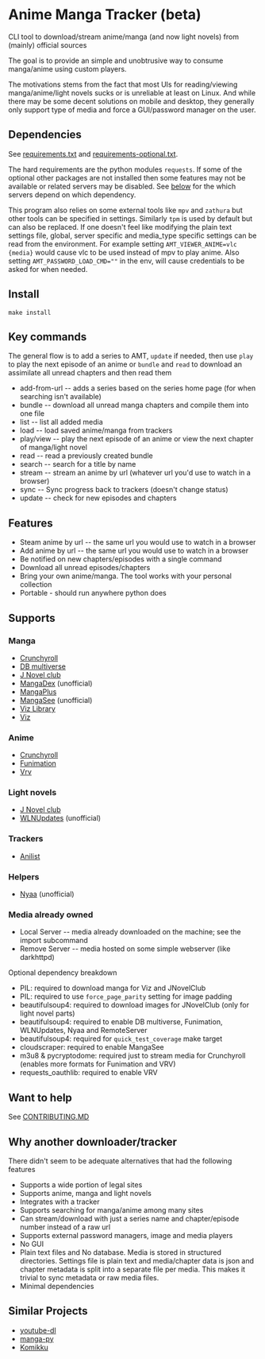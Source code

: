 # Anime Manga Tracker (beta)
CLI tool to download/stream anime/manga (and now light novels) from (mainly) official sources

The goal is to provide an simple and unobtrusive way to consume manga/anime using custom players.

The motivations stems from the fact that most UIs for reading/viewing manga/anime/light novels sucks or is unreliable at least on Linux. And while there may be some decent solutions on mobile and desktop, they generally only support type of media and force a GUI/password manager on the user.

## Dependencies
See [requirements.txt](requirements.txt) and [requirements-optional.txt](requirements-optional.txt).

The hard requirements are the python modules `requests`. If some of the optional other packages are not installed then some features may not be available or related servers may be disabled. See [below](#Supports) for the which servers depend on which dependency.

This program also relies on some external tools like `mpv` and `zathura` but other tools can be specified in settings. Similarly `tpm` is used by default but can also be replaced. If one doesn't feel like modifying the plain text settings file, global, server specific and media_type specific settings can be read from the environment. For example setting `AMT_VIEWER_ANIME=vlc {media}` would cause vlc to be used instead of mpv to play anime. Also setting `AMT_PASSWORD_LOAD_CMD=""` in the env, will cause credentials to be asked for when needed.

## Install
```
make install
```

## Key commands
The general flow is to add a series to AMT, `update` if needed, then use `play` to play the next episode of an anime or `bundle` and `read`  to download an assimilate all unread chapters and then read them

* add-from-url -- adds a series based on the series home page (for when searching isn't available)
* bundle -- download all unread manga chapters and compile them into one file
* list -- list all added media
* load -- load saved anime/manga from trackers
* play/view -- play the next episode of an anime or view the next chapter of manga/light novel
* read -- read a previously created bundle
* search -- search for a title by name
* stream -- stream an anime by url (whatever url you'd use to watch in a browser)
* sync -- Sync progress back to trackers (doesn't change status)
* update -- check for new episodes and chapters

## Features
* Steam anime by url -- the same url you would use to watch in a browser
* Add anime by url -- the same url you would use to watch in a browser
* Be notified on new chapters/episodes with a single command
* Download all unread episodes/chapters
* Bring your own anime/manga. The tool works with your personal collection
* Portable - should run anywhere python does

## Supports
### Manga
* [Crunchyroll](https://crunchyroll.com)
* [DB multiverse](https://www.dragonball-multiverse.com)
* [J Novel club](https://j-novel.club/)
* [MangaDex](https://mangadex.org/) (unofficial)
* [MangaPlus](https://mangaplus.shueisha.co.jp)
* [MangaSee](https://mangasee123.com/) (unofficial)
* [Viz Library](https://viz.com)
* [Viz](https://viz.com)

### Anime
* [Crunchyroll](https://crunchyroll.com)
* [Funimation](https://funimation.com)
* [Vrv](https://vrv.co)

### Light novels
* [J Novel club](https://j-novel.club/)
* [WLNUpdates](https://www.wlnupdates.com/) (unofficial)

### Trackers
* [Anilist](https://anilist.co/home)

### Helpers
* [Nyaa](https://nyaa.si/) (unofficial)

### Media already owned
* Local Server -- media already downloaded on the machine; see the import subcommand
* Remove Server -- media hosted on some simple webserver (like darkhttpd)

Optional dependency breakdown
* PIL:                 required to download manga for Viz and JNovelClub
* PIL:                 required to use `force_page_parity` setting for image padding
* beautifulsoup4:      required to download images for JNovelClub (only for light novel parts)
* beautifulsoup4:      required to enable DB multiverse, Funimation, WLNUpdates, Nyaa and RemoteServer
* beautifulsoup4:      required for `quick_test_coverage` make target
* cloudscraper:        required to enable MangaSee
* m3u8 & pycryptodome: required just to stream media for Crunchyroll (enables more formats for Funimation and VRV)
* requests_oauthlib:   required to enable VRV

## Want to help
See [CONTRIBUTING.MD](CONTRIBUTING.MD)

## Why another downloader/tracker
There didn't seem to be adequate alternatives that had the following features

* Supports a wide portion of legal sites
* Supports anime, manga and light novels
* Integrates with a tracker
* Supports searching for manga/anime among many sites
* Can stream/download with just a series name and chapter/episode number instead of a raw url
* Supports external password managers, image and media players
* No GUI
* Plain text files and No database. Media is stored in structured directories. Settings file is plain text and media/chapter data is json and chapter metadata is split into a separate file per media. This makes it trivial to sync metadata or raw media files.
* Minimal dependencies

## Similar Projects
* [youtube-dl](https://github.com/ytdl-org/youtube-dl)
* [manga-py](https://github.com/manga-py/manga-py)
* [Komikku](https://gitlab.com/valos/Komikku)

